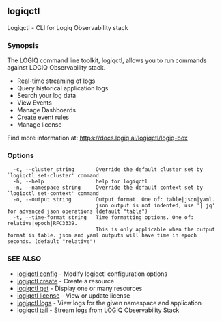 ## logiqctl

Logiqctl - CLI for Logiq Observability stack

### Synopsis


The LOGIQ command line toolkit, logiqctl, allows you to run commands against LOGIQ Observability stack. 
- Real-time streaming of logs
- Query historical application logs 
- Search your log data.
- View Events
- Manage Dashboards
- Create event rules
- Manage license


Find more information at: https://docs.logiq.ai/logiqctl/logiq-box



### Options

```
  -c, --cluster string       Override the default cluster set by `logiqctl set-cluster' command
  -h, --help                 help for logiqctl
  -n, --namespace string     Override the default context set by `logiqctl set-context' command
  -o, --output string        Output format. One of: table|json|yaml. 
                             json output is not indented, use '| jq' for advanced json operations (default "table")
  -t, --time-format string   Time formatting options. One of: relative|epoch|RFC3339. 
                             This is only applicable when the output format is table. json and yaml outputs will have time in epoch seconds. (default "relative")
```

### SEE ALSO

* [logiqctl config](logiqctl_config.md)	 - Modify logiqctl configuration options
* [logiqctl create](logiqctl_create.md)	 - Create a resource
* [logiqctl get](logiqctl_get.md)	 - Display one or many resources
* [logiqctl license](logiqctl_license.md)	 - View or update license
* [logiqctl logs](logiqctl_logs.md)	 - View logs for the given namespace and application
* [logiqctl tail](logiqctl_tail.md)	 - Stream logs from LOGIQ Observability Stack

